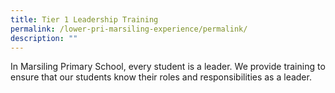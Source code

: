 ```yaml
---
title: Tier 1 Leadership Training
permalink: /lower-pri-marsiling-experience/permalink/
description: ""
---
```

In Marsiling Primary School, every student is a leader. We provide training to ensure that our students know their roles and responsibilities as a leader.


